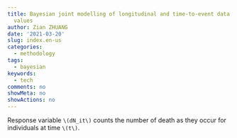 ```yaml
---
title: Bayesian joint modelling of longitudinal and time-to-event data with missing
  values
author: Zian ZHUANG
date: '2021-03-20'
slug: index.en-us
categories:
  - methodology
tags:
  - bayesian
keywords:
  - tech
comments: no
showMeta: no
showActions: no
---
```


<!--more-->
Response variable `\(dN_it\)` counts the number of death as they occur for individuals at time `\(t\)`.
